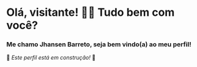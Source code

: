 # Olá, visitante! :wave::nerd_face: Tudo bem com você?
### Me chamo Jhansen Barreto, seja bem vindo(a) ao meu perfil!

:construction: *Este perfil está em construção!* :construction:

<!--
**jhansenbarreto/jhansenbarreto** is a ✨ _special_ ✨ repository because its `README.md` (this file) appears on your GitHub profile.

Here are some ideas to get you started:

- 🔭 I’m currently working on ...
- 🌱 I’m currently learning ...
- 👯 I’m looking to collaborate on ...
- 🤔 I’m looking for help with ...
- 💬 Ask me about ...
- 📫 How to reach me: ...
- 😄 Pronouns: ...
- ⚡ Fun fact: ...
-->

